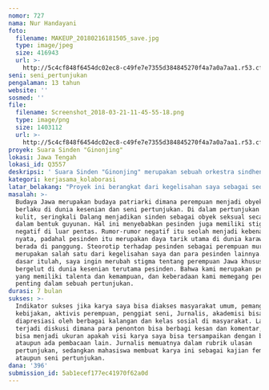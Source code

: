 ```yaml
---
nomor: 727
nama: Nur Handayani
foto:
  filename: MAKEUP_20180216181505_save.jpg
  type: image/jpeg
  size: 416943
  url: >-
    http://5c4cf848f6454dc02ec8-c49fe7e7355d384845270f4a7a0a7aa1.r53.cf2.rackcdn.com/f92c7bf7-42eb-4463-af26-664d21601094/MAKEUP_20180216181505_save.jpg
seni: seni_pertunjukan
pengalaman: 13 tahun
website: ''
sosmed: ''
file:
  filename: Screenshot_2018-03-21-11-45-55-18.png
  type: image/png
  size: 1403112
  url: >-
    http://5c4cf848f6454dc02ec8-c49fe7e7355d384845270f4a7a0a7aa1.r53.cf2.rackcdn.com/74676968-95fa-455a-9163-eec4b13d5ec7/Screenshot_2018-03-21-11-45-55-18.png
proyek: Suara Sinden "Ginonjing"
lokasi: Jawa Tengah
lokasi_id: Q3557
deskripsi: ' Suara Sinden "Ginonjing" merupakan sebuah orkestra sindhenan yang dilakukan oleh para perempuan. Sindhenan adalah vokal tunggal puteri yang dilantunkan oleh pesindhen. Sementara pesindhen adalah solois puteri dalam karawitan Jawa. Orkestra sindhenan, sejauh pengamatan saya belum pernah dilakukan di manapun. Idealnya sindhenan dilakukan secara solo, seperti yang biasa dilakukan oleh para pesindhen umumnya. Saya berpikir jika sindhenan dilakukan secara orkestra memiliki estetika bunyi yang khas. Jika orkestra pada umumnya suara terbagi menjadi sopran, alto, tenor dan bass, orkestra sindhenan tidak akan menggunakan pembagian suara tersebut. Melihat sindhenan adalah bagian dari seni karawitan,pembagian suara yang akan digunakan adalah suara yang ada di dunia karawitan. Lebih lanjut teknik ini berusaha menemukan celah-celah nada yang kemudian dipadukan sehingga menimbulkan estetika nada yang khas. Kekhasan itulah yang nanti menjadi temuan.  Dan tidak menutup kemungkinan terdapat garapan lain dalam perjalanannya nanti.'
kategori: kerjasama_kolaborasi
latar_belakang: "Proyek ini berangkat dari kegelisahan saya sebagai seorang pesinden dan juga rekan-rekan pesinden lain \r\nyang mana sering kali kami bertukar kisah dan kegelisahan, dan juga perempuan-perempuan lain yang mungkin merasakan kegelisahan yang hampir sama. Berangkat dari pengalaman personal saya, dan kebetulan saya tengah melanjutkan studi S2 dalam bidang Penciptaan Seni musik. Maka Ladrang Ginonjing merupakan karya akhir saya untuk memenuhi pendidikan S2. Namun, saya pun menginginkan karya ini bisa diakses oleh publik secara lebih luas lagi karena itu saya mengagendakan keliling tur tiga kota."
masalah: >-
  Budaya Jawa merupakan budaya patriarki dimana perempuan menjadi obyek. Ini pun
  berlaku di dunia kesenian dan seni pertunjukan. Di dalam pertunjukan wayang
  kulit, seringkali Dalang menjadikan sinden sebagai obyek seksual secara verbal
  dalam bentuk guyunan. Hal ini menyebabkan pesinden juga memiliki stigma
  negatif di luar pentas. Rumor-rumor negatif itu seolah menjadi kebenaran yang
  nyata, padahal pesinden itu merupakan daya tarik utama di dunia karawitan jika
  berada di panggung. Steorotip terhadap pesinden sebagai perempuan murahan,
  merupakan salah satu dari kegelisahan saya dan para pesinden lainnya.Atas
  dasar itulah, saya ingin merubah stigma tentang perempuan Jawa khususnya yang
  bergelut di dunia kesenian terutama pesinden. Bahwa kami merupakan perempuan
  yang memiliki talenta dan kemampuan, dan keberadaan kami memegang peran
  penting dalam sebuah pertunjukan.
durasi: 7 bulan
sukses: >-
  Indikator sukses jika karya saya bisa diakses masyarakat umum, pemangku
  kebijakan, aktivis perempuan, penggiat seni, Jurnalis, akademisi bisa
  diapresiasi oleh berbagai kalangan dan kelas sosial di masyarakat. Lalu
  terjadi diskusi dimana para penonton bisa berbagi kesan dan komentar, hal ini
  bisa menjadi ukuran apakah visi karya saya bisa tersampaikan dengan baik
  ataupun ada pembacaan lain. Jurnalis memuatnya dalam rubrik ulasan
  pertunjukan, sedangkan mahasiswa membuat karya ini sebagai kajian feminis
  ataupun seni pertunjukan.
dana: '396'
submission_id: 5ab1ecef177ec41970f62a0d
---
```

